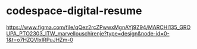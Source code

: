 # codespace-digital-resume
 https://www.figma.com/file/qQez2rcZPwwxMgnAYj9Z94/MARCHI135_GROUPA_PTO2303_ITW_marvellouschirenje?type=design&node-id=0-1&t=o7HZQVIxIRPuJHZm-0